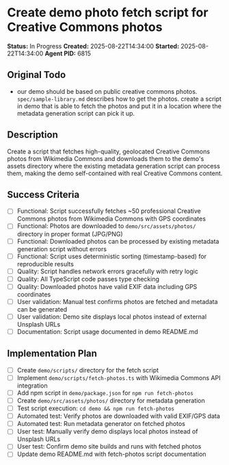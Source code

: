 # Create demo photo fetch script for Creative Commons photos

**Status:** In Progress
**Created:** 2025-08-22T14:34:00
**Started:** 2025-08-22T14:34:00
**Agent PID:** 6815

## Original Todo

- our demo should be based on public creative commons photos. `spec/sample-library.md` describes how to get the photos. create a script in demo that is able to fetch the photos and put it in a location where the metadata generation script can pick it up.

## Description

Create a script that fetches high-quality, geolocated Creative Commons photos from Wikimedia Commons and downloads them to the demo's assets directory where the existing metadata generation script can process them, making the demo self-contained with real Creative Commons content.

## Success Criteria

- [ ] Functional: Script successfully fetches ~50 professional Creative Commons photos from Wikimedia Commons with GPS coordinates
- [ ] Functional: Photos are downloaded to `demo/src/assets/photos/` directory in proper format (JPG/PNG)
- [ ] Functional: Downloaded photos can be processed by existing metadata generation script without errors
- [ ] Functional: Script uses deterministic sorting (timestamp-based) for reproducible results
- [ ] Quality: Script handles network errors gracefully with retry logic
- [ ] Quality: All TypeScript code passes type checking
- [ ] Quality: Downloaded photos have valid EXIF data including GPS coordinates
- [ ] User validation: Manual test confirms photos are fetched and metadata can be generated
- [ ] User validation: Demo site displays local photos instead of external Unsplash URLs
- [ ] Documentation: Script usage documented in demo README.md

## Implementation Plan

- [ ] Create `demo/scripts/` directory for the fetch script
- [ ] Implement `demo/scripts/fetch-photos.ts` with Wikimedia Commons API integration
- [ ] Add npm script in `demo/package.json` for `npm run fetch-photos`
- [ ] Create `demo/src/assets/photos/` directory for metadata generation
- [ ] Test script execution: `cd demo && npm run fetch-photos`
- [ ] Automated test: Verify photos are downloaded with valid EXIF/GPS data
- [ ] Automated test: Run metadata generator on fetched photos
- [ ] User test: Manually verify demo displays local photos instead of Unsplash URLs
- [ ] User test: Confirm demo site builds and runs with fetched photos
- [ ] Update demo README.md with fetch-photos script documentation